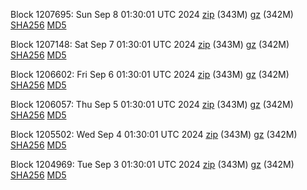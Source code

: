 Block 1207695: Sun Sep  8 01:30:01 UTC 2024 [zip](https://files.01coin.io/mainnet/2024-09-08/bootstrap.dat.zip) (343M) [gz](https://files.01coin.io/mainnet/2024-09-08/bootstrap.dat.tar.gz) (342M) [SHA256](https://files.01coin.io/mainnet/2024-09-08/sha256.txt) [MD5](https://files.01coin.io/mainnet/2024-09-08/md5.txt)

Block 1207148: Sat Sep  7 01:30:01 UTC 2024 [zip](https://files.01coin.io/mainnet/2024-09-07/bootstrap.dat.zip) (343M) [gz](https://files.01coin.io/mainnet/2024-09-07/bootstrap.dat.tar.gz) (342M) [SHA256](https://files.01coin.io/mainnet/2024-09-07/sha256.txt) [MD5](https://files.01coin.io/mainnet/2024-09-07/md5.txt)

Block 1206602: Fri Sep  6 01:30:01 UTC 2024 [zip](https://files.01coin.io/mainnet/2024-09-06/bootstrap.dat.zip) (343M) [gz](https://files.01coin.io/mainnet/2024-09-06/bootstrap.dat.tar.gz) (342M) [SHA256](https://files.01coin.io/mainnet/2024-09-06/sha256.txt) [MD5](https://files.01coin.io/mainnet/2024-09-06/md5.txt)

Block 1206057: Thu Sep  5 01:30:01 UTC 2024 [zip](https://files.01coin.io/mainnet/2024-09-05/bootstrap.dat.zip) (343M) [gz](https://files.01coin.io/mainnet/2024-09-05/bootstrap.dat.tar.gz) (342M) [SHA256](https://files.01coin.io/mainnet/2024-09-05/sha256.txt) [MD5](https://files.01coin.io/mainnet/2024-09-05/md5.txt)

Block 1205502: Wed Sep  4 01:30:01 UTC 2024 [zip](https://files.01coin.io/mainnet/2024-09-04/bootstrap.dat.zip) (343M) [gz](https://files.01coin.io/mainnet/2024-09-04/bootstrap.dat.tar.gz) (342M) [SHA256](https://files.01coin.io/mainnet/2024-09-04/sha256.txt) [MD5](https://files.01coin.io/mainnet/2024-09-04/md5.txt)

Block 1204969: Tue Sep  3 01:30:01 UTC 2024 [zip](https://files.01coin.io/mainnet/2024-09-03/bootstrap.dat.zip) (343M) [gz](https://files.01coin.io/mainnet/2024-09-03/bootstrap.dat.tar.gz) (342M) [SHA256](https://files.01coin.io/mainnet/2024-09-03/sha256.txt) [MD5](https://files.01coin.io/mainnet/2024-09-03/md5.txt)
